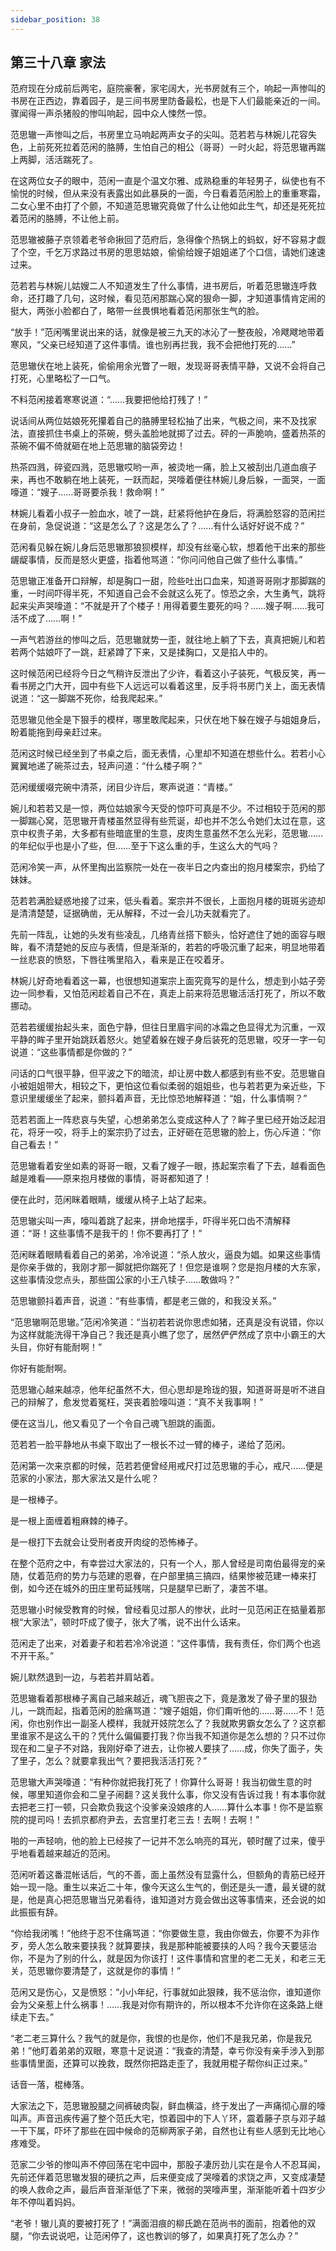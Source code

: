 ```yaml
---
sidebar_position: 38
---
```


## 第三十八章 **家法**

范府现在分成前后两宅，庭院豪奢，家宅阔大，光书房就有三个，响起一声惨叫的书房在正西边，靠着园子，是三间书房里防备最松，也是下人们最能亲近的一间。骤闻得一声杀猪般的惨叫响起，园中众人悚然一惊。

范思辙一声惨叫之后，书房里立马响起两声女子的尖叫。范若若与林婉儿花容失色，上前死死拉着范闲的胳膊，生怕自己的相公（哥哥）一时火起，将范思辙再踹上两脚，活活踹死了。

在这两位女子的眼中，范闲一直是个温文尔雅、成熟稳重的年轻男子，纵使也有不愉悦的时候，但从来没有表露出如此暴戾的一面，今日看着范闲脸上的重重寒霜，二女心里不由打了个颤，不知道范思辙究竟做了什么让他如此生气，却还是死死拉着范闲的胳膊，不让他上前。

范思辙被藤子京领着老爷命揪回了范府后，急得像个热锅上的蚂蚁，好不容易才觑了个空，千乞万求路过书房的思思姑娘，偷偷给嫂子姐姐递了个口信，请她们速速过来。

范若若与林婉儿姑嫂二人不知道发生了什么事情，进书房后，听着范思辙连呼救命，还打趣了几句，这时候，看见范闲那踹心窝的狠命一脚，才知道事情肯定闹的挺大，两张小脸都白了，略带一丝畏惧地看着范闲那张生气的脸。

“放手！”范闲嘴里说出来的话，就像是被三九天的冰沁了一整夜般，冷飕飕地带着寒风，“父亲已经知道了这件事情。谁也别再拦我，我不会把他打死的……”

范思辙伏在地上装死，偷偷用余光瞥了一眼，发现哥哥表情平静，又说不会将自己打死，心里略松了一口气。

不料范闲接着寒寒说道：“……我要把他给打残了！”

说话间从两位姑娘死死攥着自己的胳膊里轻松抽了出来，气极之间，来不及找家法，直接抓住书桌上的茶碗，劈头盖脸地就掷了过去。砰的一声脆响，盛着热茶的茶碗不偏不倚就砸在地上范思辙的脑袋旁边！

热茶四溅，碎瓷四溅，范思辙哎哟一声，被烫地一痛，脸上又被刮出几道血痕子来，再也不敢躺在地上装死，一跃而起，哭嚎着便往林婉儿身后躲，一面哭，一面嚎道：“嫂子……哥哥要杀我！救命啊！”

林婉儿看着小叔子一脸血水，唬了一跳，赶紧将他护在身后，将满脸怒容的范闲拦在身前，急促说道：“这是怎么了？这是怎么了？……有什么话好好说不成？”

范闲看见躲在婉儿身后范思辙那狼狈模样，却没有丝毫心软，想着他干出来的那些龌龊事情，反而是怒火更盛，指着他骂道：“你问问他自己做了些什么事情。”

范思辙正准备开口辩解，却是胸口一甜，险些吐出口血来，知道哥哥刚才那脚踹的重，一时间吓得半死，不知道自己会不会就这么死了。惊恐之余，大生勇气，跳将起来尖声哭嚎道：“不就是开了个楼子！用得着要生要死的吗？……嫂子啊……我可活不成了……啊！”

一声气若游丝的惨叫之后，范思辙就势一歪，就往地上躺了下去，真真把婉儿和若若两个姑娘吓了一跳，赶紧蹲了下来，又是揉胸口，又是掐人中的。

这时候范闲已经将今日之气稍许反泄出了少许，看着这小子装死，气极反笑，再一看书房之门大开，园中有些下人远远可以看着这里，反手将书房门关上，面无表情说道：“这一脚踹不死你，给我爬起来。”

范思辙见他全是下狠手的模样，哪里敢爬起来，只伏在地下躲在嫂子与姐姐身后，盼着能拖到母亲赶过来。

范闲这时候已经坐到了书桌之后，面无表情，心里却不知道在想些什么。若若小心翼翼地递了碗茶过去，轻声问道：“什么楼子啊？”

范闲缓缓啜完碗中清茶，闭目少许后，寒声说道：“青楼。”

婉儿和若若又是一惊，两位姑娘家今天受的惊吓可真是不少。不过相较于范闲的那一脚踹心窝，范思辙开青楼虽然显得有些荒诞，却也并不怎么令她们太过在意，这京中权贵子弟，大多都有些暗底里的生意，皮肉生意虽然不怎么光彩，范思辙……的年纪似乎也是小了些，但……至于下这么重的手，生这么大的气吗？

范闲冷笑一声，从怀里掏出监察院一处在一夜半日之内查出的抱月楼案宗，扔给了妹妹。

范若若满脸疑惑地接了过来，低头看着。案宗并不很长，上面抱月楼的斑斑劣迹却是清清楚楚，证据确凿，无从解释，不过一会儿功夫就看完了。

先前一阵乱，让她的头发有些凌乱，几络青丝搭下额头，恰好遮住了她的面容与眼眸，看不清楚她的反应与表情，但是渐渐的，若若的呼吸沉重了起来，明显地带着一丝悲哀的愤怒，下唇往嘴里陷入，看来是正在咬着牙。

林婉儿好奇地看着这一幕，也很想知道案宗上面究竟写的是什么，想走到小姑子旁边一同参看，又怕范闲趁着自己不在，真走上前来将范思辙活活打死了，所以不敢挪动。

范若若缓缓抬起头来，面色宁静，但往日里眉宇间的冰霜之色显得尤为沉重，一双平静的眸子里开始跳跃着怒火。她望着躲在嫂子身后装死的范思辙，咬牙一字一句说道：“这些事情都是你做的？”

问话的口气很平静，但平波之下的暗流，却让房中数人都感到有些不安。范思辙自小被姐姐带大，相较之下，更怕这位看似柔弱的姐姐些，也与若若更为亲近些，下意识里缓缓坐了起来，颤抖着声音，无比惊恐地解释道：“姐，什么事情啊？”

范若若面上一阵悲哀与失望，心想弟弟怎么变成这种人了？眸子里已经开始泛起泪花，将牙一咬，将手上的案宗扔了过去，正好砸在范思辙的脸上，伤心斥道：“你自己看去！”

范思辙看着安坐如素的哥哥一眼，又看了嫂子一眼，拣起案宗看了下去，越看面色越是难看——原来抱月楼做的事情，哥哥都知道了！

便在此时，范闲眯着眼睛，缓缓从椅子上站了起来。

范思辙尖叫一声，嚎叫着跳了起来，拼命地摆手，吓得半死口齿不清解释道：“哥！这些事情不是我干的！你不要再打了！”

范闲眯着眼睛看着自己的弟弟，冷冷说道：“杀人放火，逼良为娼。如果这些事情是你亲手做的，我刚才那一脚就把你踹死了！但您是谁啊？您是抱月楼的大东家，这些事情没您点头，那些国公家的小王八犊子……敢做吗？”

范思辙颤抖着声音，说道：“有些事情，都是老三做的，和我没关系。”

“范思辙啊范思辙。”范闲冷笑道：“当初若若说你思虑如猪，还真是没有说错，你以为这样就能洗得干净自己？我还是真小瞧了您了，居然俨俨然成了京中小霸王的大头目，你好有能耐啊！”

你好有能耐啊。

范思辙心越来越凉，他年纪虽然不大，但心思却是玲珑的狠，知道哥哥是听不进自己的辩解了，愈发觉着冤枉，哭丧着脸嚎叫道：“真不关我事啊！”

便在这当儿，他又看见了一个令自己魂飞胆跳的画面。

范若若一脸平静地从书桌下取出了一根长不过一臂的棒子，递给了范闲。

范闲第一次来京都的时候，范若若便曾经用戒尺打过范思辙的手心，戒尺……便是范家的小家法，那大家法又是什么呢？

是一根棒子。

是一根上面缠着粗麻棘的棒子。

是一根打下去就会让受刑者皮开肉绽的恐怖棒子。

在整个范府之中，有幸尝过大家法的，只有一个人，那人曾经是司南伯最得宠的亲随，仗着范府的势力与范建的恩眷，在户部里搞三搞四，结果惨被范建一棒来打倒，如今还在城外的田庄里苟延残喘，只是腿早已断了，凄苦不堪。

范思辙小时候受教育的时候，曾经看见过那人的惨状，此时一见范闲正在掂量着那根“大家法”，顿时吓成了傻子，张大了嘴，说不出什么话来。

范闲走了出来，对着妻子和若若冷冷说道：“这件事情，我有责任，你们两个也逃不开干系。”

婉儿默然退到一边，与若若并肩站着。

范思辙看着那根棒子离自己越来越近，魂飞胆丧之下，竟是激发了骨子里的狠劲儿，一跳而起，指着范闲的脸痛骂道：“嫂子姐姐，你们甭听他的……哥……不！范闲，你也别作出一副圣人模样，我就开妓院怎么了？我就欺男霸女怎么了？这京都里谁家不是这么干的？凭什么偏偏要打我？你当我不知道你是怎么想的？只不过你现在和二皇子不对路，我刚好牵了进去，让你被人要挟了……成，你失了面子，失了里子，怎么？就要拿我出气？要把我活活打死？”

范思辙大声哭嚎道：“有种你就把我打死了！你算什么哥哥！我当初做生意的时候，哪里知道你会和二皇子闹翻？这关我什么事，你又没有告诉过我！有本事你就去把老三打一顿，只会欺负我这个没爹亲没娘疼的人……算什么本事！你不是监察院的提司吗！去抓京都府尹去，去宫里打老三去！去啊！去啊！”

啪的一声轻响，他的脸上已经挨了一记并不怎么响亮的耳光，顿时醒了过来，傻乎乎地看着越来越近的范闲。

范闲听着这番混帐话后，气的不善，面上虽然没有显露什么，但额角的青筋已经开始一现一隐。重生以来近二十年，像今天这么生气的，倒还是头一遭，最关键的就是，他是真心把范思辙当兄弟看待，谁知道对方竟会做出这等事情来，还会说的如此振振有辞。

“你给我闭嘴！”他终于忍不住痛骂道：“你要做生意，我由你做去，你要不为非作歹，旁人怎么敢来要挟我？就算要挟，我是那种能被要挟的人吗？我今天要惩治你，不是为了别的什么，就是因为你该打！这件事情和宫里的老二无关，和老三无关，范思辙你要清楚了，这就是你的事情！”

范闲又是伤心，又是愤怒：“小小年纪，行事就如此狠辣，我不惩治你，谁知道你会为父亲惹上什么祸事！……我是对你有期许的，所以根本不允许你在这条路上继续走下去。”

“老二老三算什么？我气的就是你，我恨的也是你，他们不是我兄弟，你是我兄弟！”他盯着弟弟的双眼，寒意十足说道：“我查的清楚，幸亏你没有亲手涉入到那些事情里面，还算可以挽救，既然你把路走歪了，我就用棍子帮你纠正过来。”

话音一落，棍棒落。

大家法之下，范思辙股腿之间裤破肉裂，鲜血横溢，终于发出了一声痛彻心扉的嚎叫声。声音迅疾传遍了整个范氏大宅，惊着园中的下人丫环，震着藤子京与邓子越一干下属，吓坏了那些在园中候命的范柳两家子弟，自然也让有些人感到无比地心疼难受。

范家二少爷的惨叫声不停回荡在宅中园中，那股子凄厉劲儿实在是令人不忍耳闻，先前还伴着范思辙发狠的硬抗之声，后来便变成了哭嚎着的求饶之声，又变成凄楚的唤人救命之声，最后声音渐渐低了下来，微弱的哭嚎声里，渐渐能听着十四岁少年不停叫着妈妈。

“老爷！辙儿真的要被打死了！”满面泪痕的柳氏跪在范尚书的面前，抱着他的双腿，“你去说说吧，让范闲停了，这也教训的够了，如果真打死了怎么办？”

